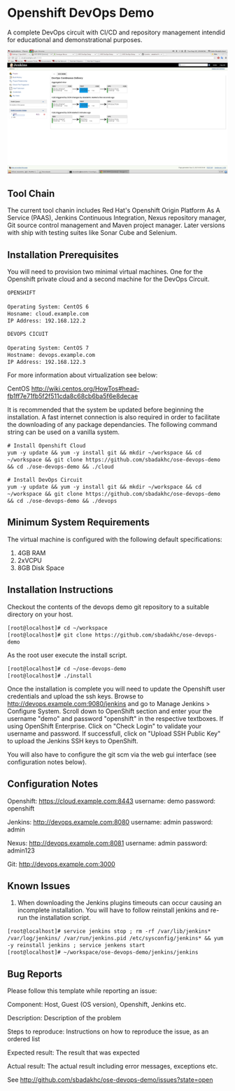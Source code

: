 Openshift DevOps Demo
========================

A complete DevOps circuit with CI/CD and repository management intendid for educational and demonstrational purposes.  

![GitHub Logo](/slides/05.png)

Tool Chain
----------

The current tool chanin includes Red Hat's Openshift Origin Platform As A Service (PAAS), Jenkins Continuous Integration, Nexus repository manager, Git source control management and Maven project manager.  Later versions with ship with testing suites like Sonar Cube and Selenium.  

Installation Prerequisites
---------------------------

You will need to provision two minimal virtual machines.  One for the Openshift private cloud and a second machine for the DevOps Circuit.

```
OPENSHIFT

Operating System: CentOS 6
Hosname: cloud.example.com
IP Address: 192.168.122.2
```

```
DEVOPS CICUIT

Operating System: CentOS 7
Hostname: devops.example.com
IP Address: 192.168.122.3
``` 

For more information about virtualization see below:

CentOS http://wiki.centos.org/HowTos#head-fb1ff7e71fb5f2f511cda8c68cb6ba5f6e8decae 

It is recommended that the system be updated before beginning the installation.  A fast internet connection is also required in order to facilitate the downloading of any package dependancies.  The following command string can be used on a vanilla system.
```
# Install Openshift Cloud
yum -y update && yum -y install git && mkdir ~/workspace && cd ~/workspace && git clone https://github.com/sbadakhc/ose-devops-demo && cd ./ose-devops-demo && ./cloud
```

```
# Install DevOps Circuit
yum -y update && yum -y install git && mkdir ~/workspace && cd ~/workspace && git clone https://github.com/sbadakhc/ose-devops-demo && cd ./ose-devops-demo && ./devops
```


Minimum System Requirements
--------------------------- 

The virtual machine is configured with the following default specifications:

1. 4GB RAM
2. 2xVCPU
3. 8GB Disk Space

Installation Instructions
------------------------

Checkout the contents of the devops demo git repository to a suitable directory on your host.
```
[root@localhost]# cd ~/workspace
[root@localhost]# git clone https://github.com/sbadakhc/ose-devops-demo
```

As the root user execute the install script.  
```
[root@localhost]# cd ~/ose-devops-demo
[root@localhost]# ./install
```
Once the installation is complete you will need to update the Openshift user credentials and upload the ssh keys.  Browse to http://devops.example.com:9080/jenkins and go to Manage Jenkins > Configure System. Scroll down to OpenShift section and enter your the username "demo" and password "openshift" in the respective textboxes. If using OpenShift Enterprise. Click on "Check Login" to validate your username and password. If successfull, click on "Upload SSH Public Key" to upload the Jenkins SSH keys to OpenShift.

You will also have to configure the git scm via the web gui interface (see configuration notes below).
 
Configuration Notes
-------------------
Openshift: https://cloud.example.com:8443
username: demo
password: openshift

Jenkins: http://devops.example.com:8080
username: admin
password: admin

Nexus: http://devops.example.com:8081
username: admin
password: admin123

Git: http://devops.example.com:3000

Known Issues
-----------------------------------

1. When downloading the Jenkins plugins timeouts can occur causing an incomplete installation.  You will have to follow reinstall jenkins and re-run the installation script.
```
[root@localhost]# service jenkins stop ; rm -rf /var/lib/jenkins* /var/log/jenkins/ /var/run/jenkins.pid /etc/sysconfig/jenkins* && yum -y reinstall jenkins ; service jenkens start
[root@localhost]# ~/workspace/ose-devops-demo/jenkins/jenkins
```

Bug Reports
-----------

Please follow this template while reporting an issue:

Component: Host, Guest (OS version), Openshift, Jenkins etc.

Description: Description of the problem

Steps to reproduce: Instructions on how to reproduce the issue, as an ordered list

Expected result: The result that was expected

Actual result: The actual result including error messages, exceptions etc.

See http://github.com/sbadakhc/ose-devops-demo/issues?state=open

